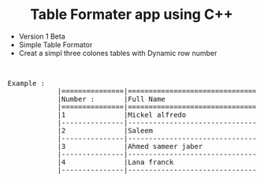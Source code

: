 <!DOCTYPE html>
<html lang="en">
<head>
    <meta charset="UTF-8">
    <meta name="viewport" content="width=device-width, initial-scale=1.0">
    <title>Document</title>
</head>
<body>
    <h1 align = "center">Table Formater app using C++</h1>
    <ul>
    <li>Version 1 Beta</li>
    <li>Simple Table Formator</li>
    <li>Creat a simpl three colones tables with Dynamic row number</li>
    </ul>
    <br>
    <img src="" alt="">
    <pre>
Example : 
            |===============|=============================================|===============|
            |Number :       |Full Name                                    |Country        |
            |===============|=============================================|===============|
            |1              |Mickel alfredo                               |America        |
            |---------------|---------------------------------------------|---------------|
            |2              |Saleem                                       |United states  |
            |---------------|---------------------------------------------|---------------|
            |3              |Ahmed sameer jaber                           |Saudi Arebia   |
            |---------------|---------------------------------------------|---------------|
            |4              |Lana franck                                  |France         |
            |---------------|---------------------------------------------|---------------|</pre>
</body>
</html>
